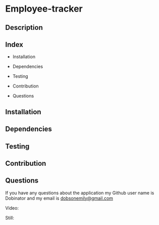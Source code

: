 # Employee-tracker


## Description


## Index
* Installation

* Dependencies

* Testing

* Contribution

* Questions


## Installation


## Dependencies


## Testing


## Contribution


## Questions
  If you have any questions about the application my Github user name is Dobinator and my email is dobsonemily@gmail.com

  Video:


  Still:


  
